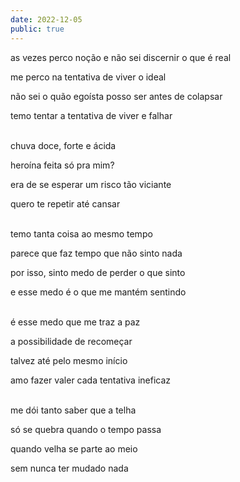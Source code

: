 ```yaml
---
date: 2022-12-05
public: true
---
```


as vezes perco noção e não sei discernir o que é real

me perco na tentativa de viver o ideal

não sei o quão egoísta posso ser antes de colapsar

temo tentar a tentativa de viver e falhar

<br/>
chuva doce, forte e ácida

heroína feita só pra mim?

era de se esperar um risco tão viciante

quero te repetir até cansar

<br/>
temo tanta coisa ao mesmo tempo

parece que faz tempo que não sinto nada

por isso, sinto medo de perder o que sinto

e esse medo é o que me mantém sentindo

<br/>
é esse medo que me traz a paz

a possibilidade de recomeçar

talvez até pelo mesmo início

amo fazer valer cada tentativa ineficaz

<br/>
me dói tanto saber que a telha

só se quebra quando o tempo passa

quando velha se parte ao meio

sem nunca ter mudado nada
